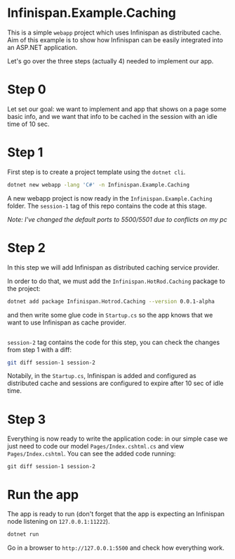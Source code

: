 # Infinispan.Example.Caching

This is a simple `webapp` project which uses Infinispan as distributed cache. Aim of this example is to show how Infinispan can be easily integrated into an ASP.NET application.

Let's go over the three steps (actually 4) needed to implement our app.

# Step 0

Let set our goal: we want to implement and app that shows on a page some basic info, and we want that info to be cached in the session with an idle time of 10 sec.

# Step 1

First step is to create a project template using the `dotnet cli`.

```sh
dotnet new webapp -lang 'C#' -n Infinispan.Example.Caching
```

A new webapp project is now ready in the `Infinispan.Example.Caching` folder.
The `session-1` tag of this repo contains the code at this stage.

*Note: I've changed the default ports to 5500/5501 due to conflicts on my pc*

# Step 2

In this step we will add Infinispan as distributed caching service provider.

In order to do that, we must add the `Infinispan.HotRod.Caching` package to the project:
```sh
dotnet add package Infinispan.Hotrod.Caching --version 0.0.1-alpha
```
and then write some glue code in `Startup.cs` so the app knows that we want to use Infinispan as cache provider.
```code
```
`session-2` tag contains the code for this step, you can check the changes from step 1 with a diff:
```sh
git diff session-1 session-2
```
Notabily, in the `Startup.cs`, Infinispan is added and configured as distributed cache and sessions are configured to expire after 10 sec of idle time.

# Step 3

Everything is now ready to write the application code: in our simple case we just need to code our model `Pages/Index.cshtml.cs` and view `Pages/Index.cshtml`. You can see the added code running:
```
git diff session-1 session-2
```

# Run the app
The app is ready to run (don't forget that the app is expecting an Infinispan node listening on `127.0.0.1:11222`).
```sh
dotnet run
```

Go in a browser to `http://127.0.0.1:5500` and check how everything work.
